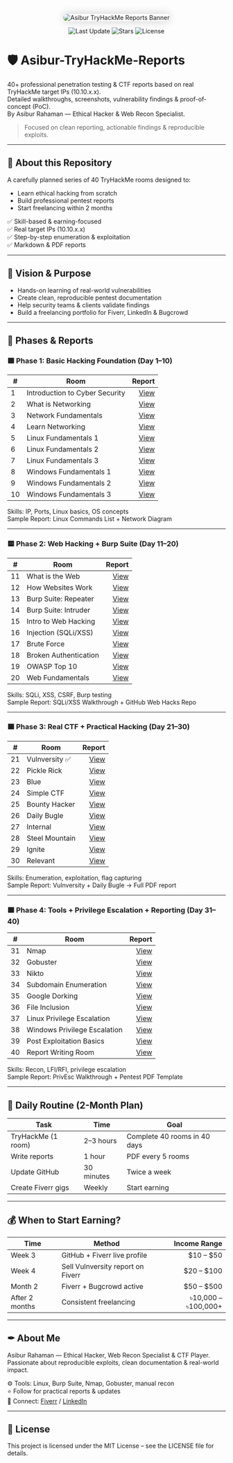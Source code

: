 <!-- 🌟 Custom Banner Image -->
<p align="center">
  <img src="https://your-banner-url.com/banner.png" alt="Asibur TryHackMe Reports Banner" style="border-radius: 16px; box-shadow: 0 0 20px rgba(0,0,0,0.2);" />
</p>

<!-- 📊 Status Badges -->
<p align="center">
  <img src="https://img.shields.io/github/last-commit/Asibur/Asibur-TryHackMe-Reports" alt="Last Update">
  <img src="https://img.shields.io/github/stars/Asibur/Asibur-TryHackMe-Reports" alt="Stars">
  <img src="https://img.shields.io/github/license/Asibur/Asibur-TryHackMe-Reports" alt="License">
</p>

# 🛡 Asibur-TryHackMe-Reports

40+ professional penetration testing & CTF reports based on real TryHackMe target IPs (10.10.x.x).  
Detailed walkthroughs, screenshots, vulnerability findings & proof-of-concept (PoC).  
By Asibur Rahaman — Ethical Hacker & Web Recon Specialist.

> Focused on clean reporting, actionable findings & reproducible exploits.

---

## 🚀 About this Repository

A carefully planned series of 40 TryHackMe rooms designed to:
- Learn ethical hacking from scratch
- Build professional pentest reports
- Start freelancing within 2 months

✅ Skill-based & earning-focused  
✅ Real target IPs (10.10.x.x)  
✅ Step-by-step enumeration & exploitation  
✅ Markdown & PDF reports

---

## 🎯 Vision & Purpose

- Hands-on learning of real-world vulnerabilities  
- Create clean, reproducible pentest documentation  
- Help security teams & clients validate findings  
- Build a freelancing portfolio for Fiverr, LinkedIn & Bugcrowd

---

## 🌟 Phases & Reports

### 🟩 Phase 1: Basic Hacking Foundation (Day 1–10)

| #  | Room                          | Report |
| -- | ---------------------------  | -----: |
| 1  | Introduction to Cyber Security | [View](#) |
| 2  | What is Networking             | [View](#) |
| 3  | Network Fundamentals           | [View](#) |
| 4  | Learn Networking               | [View](#) |
| 5  | Linux Fundamentals 1           | [View](#) |
| 6  | Linux Fundamentals 2           | [View](#) |
| 7  | Linux Fundamentals 3           | [View](#) |
| 8  | Windows Fundamentals 1         | [View](#) |
| 9  | Windows Fundamentals 2         | [View](#) |
| 10 | Windows Fundamentals 3         | [View](#) |

Skills: IP, Ports, Linux basics, OS concepts  
Sample Report: Linux Commands List + Network Diagram

---

### 🟨 Phase 2: Web Hacking + Burp Suite (Day 11–20)

| #  | Room                     | Report |
| -- | ----------------------  | -----: |
| 11 | What is the Web           | [View](#) |
| 12 | How Websites Work        | [View](#) |
| 13 | Burp Suite: Repeater     | [View](#) |
| 14 | Burp Suite: Intruder     | [View](#) |
| 15 | Intro to Web Hacking     | [View](#) |
| 16 | Injection (SQLi/XSS)     | [View](#) |
| 17 | Brute Force              | [View](#) |
| 18 | Broken Authentication    | [View](#) |
| 19 | OWASP Top 10             | [View](#) |
| 20 | Web Fundamentals         | [View](#) |

Skills: SQLi, XSS, CSRF, Burp testing  
Sample Report: SQLi/XSS Walkthrough + GitHub Web Hacks Repo

---

### 🟦 Phase 3: Real CTF + Practical Hacking (Day 21–30)

| #  | Room             | Report |
| -- | ---------------- | -----: |
| 21 | Vulnversity ✅    | [View](#) |
| 22 | Pickle Rick     | [View](#) |
| 23 | Blue            | [View](#) |
| 24 | Simple CTF      | [View](#) |
| 25 | Bounty Hacker   | [View](#) |
| 26 | Daily Bugle     | [View](#) |
| 27 | Internal        | [View](#) |
| 28 | Steel Mountain  | [View](#) |
| 29 | Ignite          | [View](#) |
| 30 | Relevant        | [View](#) |

Skills: Enumeration, exploitation, flag capturing  
Sample Report: Vulnversity + Daily Bugle → Full PDF report

---

### 🟪 Phase 4: Tools + Privilege Escalation + Reporting (Day 31–40)

| #  | Room                          | Report |
| -- | ---------------------------  | -----: |
| 31 | Nmap                         | [View](#) |
| 32 | Gobuster                     | [View](#) |
| 33 | Nikto                        | [View](#) |
| 34 | Subdomain Enumeration        | [View](#) |
| 35 | Google Dorking               | [View](#) |
| 36 | File Inclusion               | [View](#) |
| 37 | Linux Privilege Escalation   | [View](#) |
| 38 | Windows Privilege Escalation | [View](#) |
| 39 | Post Exploitation Basics     | [View](#) |
| 40 | Report Writing Room          | [View](#) |

Skills: Recon, LFI/RFI, privilege escalation  
Sample Report: PrivEsc Walkthrough + Pentest PDF Template

---

## 🧭 Daily Routine (2-Month Plan)

| Task | Time | Goal |
|----|----|----|
| TryHackMe (1 room) | 2–3 hours | Complete 40 rooms in 40 days |
| Write reports | 1 hour | PDF every 5 rooms |
| Update GitHub | 30 minutes | Twice a week |
| Create Fiverr gigs | Weekly | Start earning |

---

## 💰 When to Start Earning?

| Time | Method | Income Range |
|----|----|----:|
| Week 3 | GitHub + Fiverr live profile | $10 – $50 |
| Week 4 | Sell Vulnversity report on Fiverr | $20 – $100 |
| Month 2 | Fiverr + Bugcrowd active | $50 – $500 |
| After 2 months | Consistent freelancing | ৳10,000 – ৳100,000+ |

---

## ✒ About Me

Asibur Rahaman — Ethical Hacker, Web Recon Specialist & CTF Player.  
Passionate about reproducible exploits, clean documentation & real-world impact.

⚙ Tools: Linux, Burp Suite, Nmap, Gobuster, manual recon  
⭐ Follow for practical reports & updates  
📧 Connect: [Fiverr](#) / [LinkedIn](#)

---

## 📄 License

This project is licensed under the MIT License – see the LICENSE file for details.
